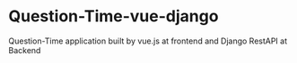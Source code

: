 # Question-Time-vue-django

Question-Time application built by vue.js at frontend and Django RestAPI at Backend
